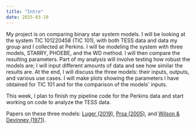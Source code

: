 ```yaml
---
title: "Intro"
date: 2025-03-10
---
```

My project is on comparing binary star system models. I will be looking at the system TIC 101220458 (TIC 101), with both TESS data and data my group and I collected at Perkins. I will be modeling the system with three models, STARRY, PHOEBE, and the WD method. I will then compare the resulting parameters. Part of my analysis will involve testing how robust the models are; I will input different amounts of data and see how similar the results are. At the end, I will discuss the three models: their inputs, outputs, and various use cases. I will make plots showing the parameters I have obtained for TIC 101 and for the comparison of the models' inputs. 

This week, I plan to finish my pipeline code for the Perkins data and start working on code to analyze the TESS data. 

Papers on these three models: [Luger (2019)](../../../starry.pdf), [Prsa (2005)](../../../prsa.pdf), and [Wilson & Devinney (1971)](../../../wd%20algorithm.pdf).
